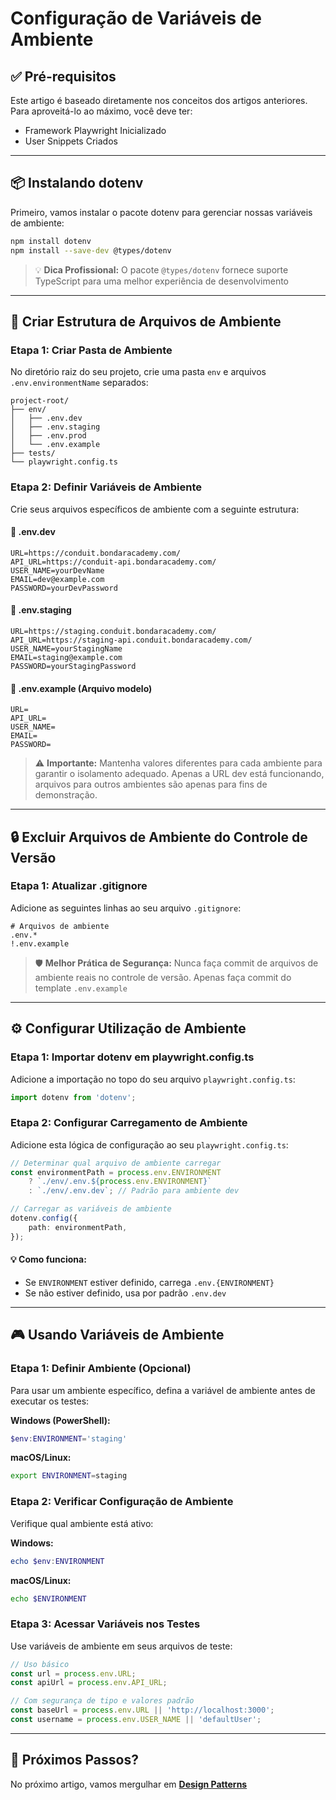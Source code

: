 # Configuração de Variáveis de Ambiente

## ✅ Pré-requisitos

Este artigo é baseado diretamente nos conceitos dos artigos anteriores. Para aproveitá-lo ao máximo, você deve ter:

- Framework Playwright Inicializado
- User Snippets Criados

---

## 📦 Instalando dotenv

Primeiro, vamos instalar o pacote dotenv para gerenciar nossas variáveis de ambiente:

```bash
npm install dotenv
npm install --save-dev @types/dotenv
```

> 💡 **Dica Profissional:** O pacote `@types/dotenv` fornece suporte TypeScript para uma melhor experiência de desenvolvimento

---

## 📁 Criar Estrutura de Arquivos de Ambiente

### Etapa 1: Criar Pasta de Ambiente

No diretório raiz do seu projeto, crie uma pasta `env` e arquivos `.env.environmentName` separados:

```
project-root/
├── env/
│   ├── .env.dev
│   ├── .env.staging  
│   ├── .env.prod
│   └── .env.example
├── tests/
└── playwright.config.ts
```

### Etapa 2: Definir Variáveis de Ambiente

Crie seus arquivos específicos de ambiente com a seguinte estrutura:

#### 📄 .env.dev

```env
URL=https://conduit.bondaracademy.com/
API_URL=https://conduit-api.bondaracademy.com/
USER_NAME=yourDevName
EMAIL=dev@example.com
PASSWORD=yourDevPassword
```

#### 📄 .env.staging

```env
URL=https://staging.conduit.bondaracademy.com/
API_URL=https://staging-api.conduit.bondaracademy.com/
USER_NAME=yourStagingName
EMAIL=staging@example.com
PASSWORD=yourStagingPassword
```

#### 📄 .env.example (Arquivo modelo)

```env
URL=
API_URL=
USER_NAME=
EMAIL=
PASSWORD=
```

> ⚠️ **Importante:** Mantenha valores diferentes para cada ambiente para garantir o isolamento adequado. Apenas a URL dev está funcionando, arquivos para outros ambientes são apenas para fins de demonstração.

---

## 🔒 Excluir Arquivos de Ambiente do Controle de Versão

### Etapa 1: Atualizar .gitignore

Adicione as seguintes linhas ao seu arquivo `.gitignore`:

```gitignore
# Arquivos de ambiente
.env.*
!.env.example
```

> 🛡️ **Melhor Prática de Segurança:** Nunca faça commit de arquivos de ambiente reais no controle de versão. Apenas faça commit do template `.env.example`

---

## ⚙️ Configurar Utilização de Ambiente

### Etapa 1: Importar dotenv em playwright.config.ts

Adicione a importação no topo do seu arquivo `playwright.config.ts`:

```typescript
import dotenv from 'dotenv';
```

### Etapa 2: Configurar Carregamento de Ambiente

Adicione esta lógica de configuração ao seu `playwright.config.ts`:

```typescript
// Determinar qual arquivo de ambiente carregar
const environmentPath = process.env.ENVIRONMENT 
    ? `./env/.env.${process.env.ENVIRONMENT}`
    : `./env/.env.dev`; // Padrão para ambiente dev

// Carregar as variáveis de ambiente
dotenv.config({
    path: environmentPath,
});
```

#### 💡 Como funciona:

- Se `ENVIRONMENT` estiver definido, carrega `.env.{ENVIRONMENT}`
- Se não estiver definido, usa por padrão `.env.dev`

---

## 🎮 Usando Variáveis de Ambiente

### Etapa 1: Definir Ambiente (Opcional)

Para usar um ambiente específico, defina a variável de ambiente antes de executar os testes:

**Windows (PowerShell):**

```powershell
$env:ENVIRONMENT='staging'
```

**macOS/Linux:**

```bash
export ENVIRONMENT=staging
```

### Etapa 2: Verificar Configuração de Ambiente

Verifique qual ambiente está ativo:

**Windows:**

```powershell
echo $env:ENVIRONMENT
```

**macOS/Linux:**

```bash
echo $ENVIRONMENT
```

### Etapa 3: Acessar Variáveis nos Testes

Use variáveis de ambiente em seus arquivos de teste:

```typescript
// Uso básico
const url = process.env.URL;
const apiUrl = process.env.API_URL;

// Com segurança de tipo e valores padrão
const baseUrl = process.env.URL || 'http://localhost:3000';
const username = process.env.USER_NAME || 'defaultUser';
```

---

## 🎯 Próximos Passos?

No próximo artigo, vamos mergulhar em [**Design Patterns**](04_setup_design_pattern.md)
